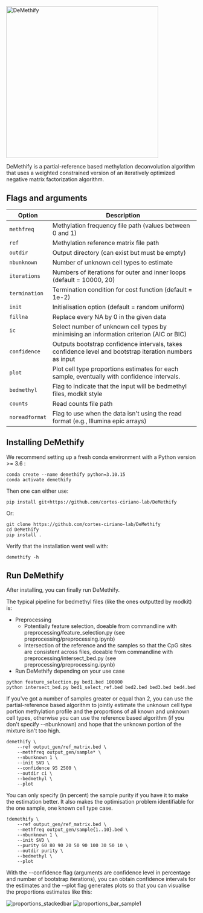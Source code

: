 <img width="402" alt="DeMethify" src="https://user-images.githubusercontent.com/79879340/220681790-e3a7edd0-d54c-4a49-b45a-95dca68c44b7.png">

                                       
DeMethify is a partial-reference based methylation deconvolution algorithm that uses a weighted constrained version of an iteratively optimized negative matrix factorization algorithm. 

## Flags and arguments
| Option              | Description                                                                                           |
|---------------------|-------------------------------------------------------------------------------------------------------|
| `methfreq`          | Methylation frequency file path (values between 0 and 1)                                               |
| `ref`               | Methylation reference matrix file path                                                                |
| `outdir`            | Output directory (can exist but must be empty)                                                        |
| `nbunknown`         | Number of unknown cell types to estimate                                                              |
| `iterations`        | Numbers of iterations for outer and inner loops (default = 10000, 20)                                 |
| `termination`       | Termination condition for cost function (default = 1e-2)                                              |
| `init`              | Initialisation option (default = random uniform)                                                      |
| `fillna`            | Replace every NA by 0 in the given data                                                               |
| `ic`                | Select number of unknown cell types by minimising an information criterion (AIC or BIC)               |
| `confidence`        | Outputs bootstrap confidence intervals, takes confidence level and bootstrap iteration numbers as input |
| `plot`              | Plot cell type proportions estimates for each sample, eventually with confidence intervals.            |
| `bedmethyl`         | Flag to indicate that the input will be bedmethyl files, modkit style                                  |
| `counts`            | Read counts file path                                                                                 |
| `noreadformat`      | Flag to use when the data isn't using the read format (e.g., Illumina epic arrays)                    |

## Installing DeMethify

We recommend setting up a fresh conda environment with a Python version >= 3.6 :
```
conda create --name demethify python=3.10.15
conda activate demethify
```

Then one can either use:
```
pip install git+https://github.com/cortes-ciriano-lab/DeMethify
```

Or:
```
git clone https://github.com/cortes-ciriano-lab/DeMethify
cd DeMethify
pip install .
```

Verify that the installation went well with:

```
demethify -h
```


## Run DeMethify

After installing, you can finally run DeMethify. 

The typical pipeline for bedmethyl files (like the ones outputted by modkit) is:
- Preprocessing
  - Potentially feature selection, doeable from commandline with preprocessing/feature_selection.py (see preprocessing/preprocessing.ipynb)
  - Intersection of the reference and the samples so that the CpG sites are consistent across files, doeable from commandline with preprocessing/intersect_bed.py (see preprocessing/preprocessing.ipynb)
- Run DeMethify depending on your use case
```
python feature_selection.py bed1.bed 100000
python intersect_bed.py bed1_select_ref.bed bed2.bed bed3.bed bed4.bed 
```

If you've got a number of samples greater or equal than 2, you can use the partial-reference based algorithm to jointly estimate the unknown cell type portion methylation profile and the proportions of all known and unknown cell types, otherwise you can use the reference based algorithm (if you don't specify --nbunknown) and hope that the unknown portion of the mixture isn't too high. 

```
demethify \
    --ref output_gen/ref_matrix.bed \
    --methfreq output_gen/sample* \
    --nbunknown 1 \
    --init SVD \
    --confidence 95 2500 \
    --outdir ci \
    --bedmethyl \
    --plot
```

You can only specify (in percent) the sample purity if you have it to make the estimation better.  It also makes the optimisation problem identifiable for the one sample, one known cell type case. 

```
!demethify \
    --ref output_gen/ref_matrix.bed \
    --methfreq output_gen/sample{1..10}.bed \
    --nbunknown 1 \
    --init SVD \
    --purity 60 80 90 20 50 90 100 30 50 10 \
    --outdir purity \
    --bedmethyl \
    --plot 
```

With the --confidence flag (arguments are confidence level in percentage and number of bootstrap iterations), you can obtain confidence intervals for the estimates and the --plot flag generates plots so that you can visualise the proportions estimates like this:


![proportions_stackedbar](https://github.com/user-attachments/assets/a3d0e144-d222-4595-8fe0-8548c9f1c992)
![proportions_bar_sample1](https://github.com/user-attachments/assets/f1e5f9dd-21c2-4a0a-b806-fa00481d4972)
